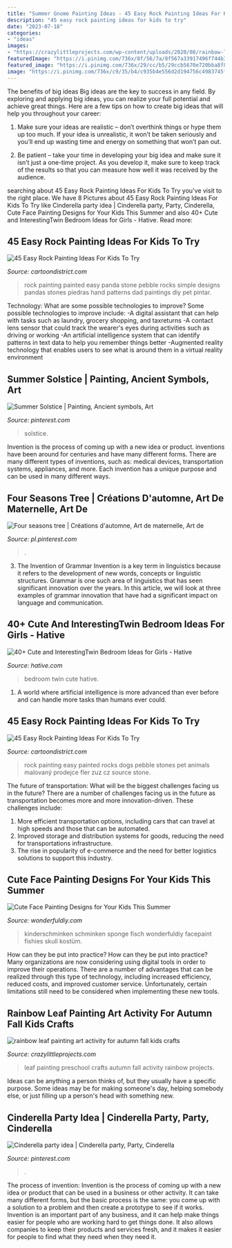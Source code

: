 ```yaml
---
title: "Summer Gnome Painting Ideas - 45 Easy Rock Painting Ideas For Kids To Try"
description: "45 easy rock painting ideas for kids to try"
date: "2023-07-18"
categories:
- "ideas"
images:
- "https://crazylittleprojects.com/wp-content/uploads/2020/08/rainbow-leaf-painting-art-activity-for-autumn-fall-kids-crafts-preschool-198x300.jpg"
featuredImage: "https://i.pinimg.com/736x/8f/56/7a/8f567a33917496f744b33ffd8e97f2a7.jpg"
featured_image: "https://i.pinimg.com/736x/29/cc/b5/29ccb5670e720bba8f8a5a3bad92d5bb--cinderella-party.jpg"
image: "https://i.pinimg.com/736x/c9/35/b4/c935b4e556d2d194756c4983745f89ea.jpg"
---
```



The benefits of big ideas
Big ideas are the key to success in any field. By exploring and applying big ideas, you can realize your full potential and achieve great things. Here are a few tips on how to create big ideas that will help you throughout your career:
1. Make sure your ideas are realistic – don’t overthink things or hype them up too much. If your idea is unrealistic, it won’t be taken seriously and you’ll end up wasting time and energy on something that won’t pan out.

2. Be patient – take your time in developing your big idea and make sure it isn’t just a one-time project. As you develop it, make sure to keep track of the results so that you can measure how well it was received by the audience.


	

		
searching about 45 Easy Rock Painting Ideas For Kids To Try you've visit to the right place. We have 8 Pictures about 45 Easy Rock Painting Ideas For Kids To Try like Cinderella party idea | Cinderella party, Party, Cinderella, Cute Face Painting Designs for Your Kids This Summer and also 40+ Cute and InterestingTwin Bedroom Ideas for Girls - Hative. Read more:
		
    
## 45 Easy Rock Painting Ideas For Kids To Try

<img loading=lazy src="http://www.cartoondistrict.com/wp-content/uploads/2017/06/easy-rock-painting-ideas-for-kids31.jpg" onerror="this.onerror=null;this.src='https://tse3.mm.bing.net/th?id=OIP.DaEDdEDMRDXzBJgIG8e3AwHaJ4&amp;pid=15.1';" alt="45 Easy Rock Painting Ideas For Kids To Try">

_Source: cartoondistrict.com_

>rock painting painted easy panda stone pebble rocks simple designs pandas stones piedras hand patterns dad paintings diy pet pintar. 

	

Technology: What are some possible technologies to improve?
Some possible technologies to improve include: 
-A digital assistant that can help with tasks such as laundry, grocery shopping, and taxreturns 
-A contact lens sensor that could track the wearer's eyes during activities such as driving or working 
-An artificial intelligence system that can identify patterns in text data to help you remember things better 
-Augmented reality technology that enables users to see what is around them in a virtual reality environment

    
## Summer Solstice | Painting, Ancient Symbols, Art

<img loading=lazy src="https://i.pinimg.com/736x/8f/56/7a/8f567a33917496f744b33ffd8e97f2a7.jpg" onerror="this.onerror=null;this.src='https://tse1.mm.bing.net/th?id=OIP.3cxbj3bAS0_b-5bXeH3f1AHaF7&amp;pid=15.1';" alt="Summer Solstice | Painting, Ancient symbols, Art">

_Source: pinterest.com_

>solstice. 

	

Invention is the process of coming up with a new idea or product. inventions have been around for centuries and have many different forms. There are many different types of inventions, such as: medical devices, transportation systems, appliances, and more. Each invention has a unique purpose and can be used in many different ways.

    
## Four Seasons Tree | Créations D&#039;automne, Art De Maternelle, Art De

<img loading=lazy src="https://i.pinimg.com/736x/c9/35/b4/c935b4e556d2d194756c4983745f89ea.jpg" onerror="this.onerror=null;this.src='https://tse1.mm.bing.net/th?id=OIP.rdF_TFTXPXtQMvpWVlra2QHaJ4&amp;pid=15.1';" alt="Four seasons tree | Créations d&#039;automne, Art de maternelle, Art de">

_Source: pl.pinterest.com_

>. 

	

3. The Invention of Grammar
Invention is a key term in linguistics because it refers to the development of new words, concepts or linguistic structures. Grammar is one such area of linguistics that has seen significant innovation over the years. In this article, we will look at three examples of grammar innovation that have had a significant impact on language and communication.

    
## 40+ Cute And InterestingTwin Bedroom Ideas For Girls - Hative

<img loading=lazy src="https://hative.com/wp-content/uploads/2015/06/twin-bedroom-ideas-for-girls/40-twin-bedroom-ideas-for-girls.jpg" onerror="this.onerror=null;this.src='https://tse1.mm.bing.net/th?id=OIP.65vrre2tlbpbFqPP8GbtZgHaIO&amp;pid=15.1';" alt="40+ Cute and InterestingTwin Bedroom Ideas for Girls - Hative">

_Source: hative.com_

>bedroom twin cute hative. 

	

1. A world where artificial intelligence is more advanced than ever before and can handle more tasks than humans ever could. 

    
## 45 Easy Rock Painting Ideas For Kids To Try

<img loading=lazy src="http://www.cartoondistrict.com/wp-content/uploads/2017/06/easy-rock-painting-ideas-for-kids4.jpg" onerror="this.onerror=null;this.src='https://tse2.mm.bing.net/th?id=OIP.wfCH_MUuxfqpnVvMccZziwHaJ4&amp;pid=15.1';" alt="45 Easy Rock Painting Ideas For Kids To Try">

_Source: cartoondistrict.com_

>rock painting easy painted rocks dogs pebble stones pet animals malovaný prodejce fler zuz cz source stone. 

	

The future of transportation: What will be the biggest challenges facing us in the future?
There are a number of challenges facing us in the future as transportation becomes more and more innovation-driven. These challenges include: 
1) More efficient transportation options, including cars that can travel at high speeds and those that can be automated.
2) Improved storage and distribution systems for goods, reducing the need for transportations infrastructure. 
3) The rise in popularity of e-commerce and the need for better logistics solutions to support this industry.

    
## Cute Face Painting Designs For Your Kids This Summer

<img loading=lazy src="https://cdn.wonderfuldiy.com/wp-content/uploads/2016/06/Little-fishies.jpg" onerror="this.onerror=null;this.src='https://tse2.mm.bing.net/th?id=OIP.NKrrbcZalw4M5gUTXnUmMgHaJ4&amp;pid=15.1';" alt="Cute Face Painting Designs for Your Kids This Summer">

_Source: wonderfuldiy.com_

>kinderschminken schminken sponge fisch wonderfuldiy facepaint fishies skull kostüm. 

	

How can they be put into practice?
How can they be put into practice? Many organizations are now considering using digital tools in order to improve their operations.  There are a number of advantages that can be realized through this type of technology, including increased efficiency, reduced costs, and improved customer service. Unfortunately, certain limitations still need to be considered when implementing these new tools.

    
## Rainbow Leaf Painting Art Activity For Autumn Fall Kids Crafts

<img loading=lazy src="https://crazylittleprojects.com/wp-content/uploads/2020/08/rainbow-leaf-painting-art-activity-for-autumn-fall-kids-crafts-preschool-198x300.jpg" onerror="this.onerror=null;this.src='https://tse3.mm.bing.net/th?id=OIP.AJ1bLGrSJ2olMnWTdrbekAAAAA&amp;pid=15.1';" alt="rainbow leaf painting art activity for autumn fall kids crafts">

_Source: crazylittleprojects.com_

>leaf painting preschool crafts autumn fall activity rainbow projects. 

	

Ideas can be anything a person thinks of, but they usually have a specific purpose. Some ideas may be for making someone's day, helping somebody else, or just filling up a person's head with something new.

    
## Cinderella Party Idea | Cinderella Party, Party, Cinderella

<img loading=lazy src="https://i.pinimg.com/736x/29/cc/b5/29ccb5670e720bba8f8a5a3bad92d5bb--cinderella-party.jpg" onerror="this.onerror=null;this.src='https://tse2.mm.bing.net/th?id=OIP.9GxRwUJN6jgIcrh9xLs6DQHaNK&amp;pid=15.1';" alt="Cinderella party idea | Cinderella party, Party, Cinderella">

_Source: pinterest.com_

>. 

	

The process of invention:
Invention is the process of coming up with a new idea or product that can be used in a business or other activity. It can take many different forms, but the basic process is the same: you come up with a solution to a problem and then create a prototype to see if it works.
Invention is an important part of any business, and it can help make things easier for people who are working hard to get things done. It also allows companies to keep their products and services fresh, and it makes it easier for people to find what they need when they need it.

